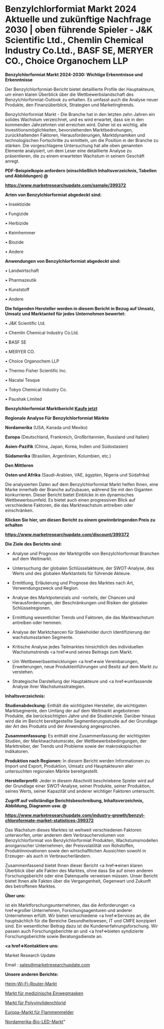 # Benzylchlorformiat Markt 2024 Aktuelle und zukünftige Nachfrage 2030 | oben führende Spieler - J&K Scientific Ltd., Chemlin Chemical Industry Co.Ltd., BASF SE, MERYER CO., Choice Organochem LLP

<strong>Benzylchlorformiat Markt 2024-2030: Wichtige Erkenntnisse und Erkenntnisse</strong>

Der Benzylchlorformiat-Bericht bietet detaillierte Profile der Hauptakteure, um einen klaren Überblick über die Wettbewerbslandschaft des Benzylchlorformiat-Outlook zu erhalten. Es umfasst auch die Analyse neuer Produkte, den Finanzüberblick, Strategien und Marketingtrends.

Benzylchlorformiat Markt - Die Branche hat in den letzten zehn Jahren ein solides Wachstum verzeichnet, und es wird erwartet, dass sie in den kommenden Jahrzehnten viel erreichen wird. Daher ist es wichtig, alle Investitionsmöglichkeiten, bevorstehenden Marktbedrohungen, zurückhaltenden Faktoren, Herausforderungen, Marktdynamiken und technologischen Fortschritte zu ermitteln, um die Position in der Branche zu stärken. Die vorgeschlagene Untersuchung hat alle oben genannten Elemente analysiert, um dem Leser eine detaillierte Analyse zu präsentieren, die zu einem erwarteten Wachstum in seinem Geschäft anregt.



<strong><b>PDF-Beispielkopie anfordern (einschließlich Inhaltsverzeichnis, Tabellen und Abbildungen) @ </b></strong>

<strong><a href=https://www.marketresearchupdate.com/sample/399372>

<strong>https://www.marketresearchupdate.com/sample/399372</u></a></strong></strong>



<strong>Arten von Benzylchlorformiat abgedeckt sind:</strong>

• Insektizide

• Fungizide

• Herbizide

• Keimhemmer

• Biozide

• Andere



<strong>Anwendungen von Benzylchlorformiat abgedeckt sind:</strong>

• Landwirtschaft

• Pharmazeutik

• Kunststoff

• Andere



<strong>Die folgenden Hersteller werden in diesem Bericht in Bezug auf Umsatz, Umsatz und Marktanteil für jedes Unternehmen bewertet:</strong>

• J&K Scientific Ltd.

• Chemlin Chemical Industry Co.Ltd.

• BASF SE

• MERYER CO.

• Choice Organochem LLP

• Thermo Fisher Scientific Inc.

• Nacalai Tesque

• Tokyo Chemical Industry Co.

• Paushak Limited



<strong>Benzylchlorformiat Marktbericht <a href=https://www.marketresearchupdate.com/buynow/399372>Kaufe jetzt</a></strong>



<strong>Regionale Analyse Für Benzylchlorformiat Märkte</strong>



<strong>Nordamerika</strong> (USA, Kanada und Mexiko)



<strong>Europa</strong> (Deutschland, Frankreich, Großbritannien, Russland und Italien)



<strong>Asien-Pazifik</strong> (China, Japan, Korea, Indien und Südostasien)



<strong>Südamerika</strong> (Brasilien, Argentinien, Kolumbien, etc.)



<strong>Den Mittleren</strong> 

<strong>Osten und Afrika</strong> (Saudi-Arabien, VAE, ägypten, Nigeria und Südafrika)

Die analysierten Daten auf dem Benzylchlorformiat Markt helfen Ihnen, eine Marke innerhalb der Branche aufzubauen, während Sie mit den Giganten konkurrieren. Dieser Bericht bietet Einblicke in ein dynamisches Wettbewerbsumfeld. Es bietet auch einen progressiven Blick auf verschiedene Faktoren, die das Marktwachstum antreiben oder einschränken.



<strong>Klicken Sie hier, um diesen Bericht zu einem gewinnbringenden Preis zu erhalten
</strong>

<strong><a href=https://www.marketresearchupdate.com/discount/399372>https://www.marketresearchupdate.com/discount/399372</b></u></strong></a>



<strong>Die Ziele des Berichts sind:</strong>

- Analyse und Prognose der Marktgröße von Benzylchlorformiat Branchen auf dem Weltmarkt.

- Untersuchung der globalen Schlüsselakteure, der SWOT-Analyse, des Werts und des globalen Marktanteils für führende Akteure.

- Ermittlung, Erläuterung und Prognose des Marktes nach Art, Verwendungszweck und Region.

- Analyse des Marktpotenzials und -vorteils, der Chancen und Herausforderungen, der Beschränkungen und Risiken der globalen Schlüsselregionen.

- Ermittlung wesentlicher Trends und Faktoren, die das Marktwachstum antreiben oder hemmen.

- Analyse der Marktchancen für Stakeholder durch Identifizierung der wachstumsstarken Segmente.

- Kritische Analyse jedes Teilmarktes hinsichtlich des individuellen Wachstumstrends <a href=>und</a> seines Beitrags zum Markt.

- Um Wettbewerbsentwicklungen <a href=>wie</a> Vereinbarungen, Erweiterungen, neue Produkteinführungen und Besitz auf dem Markt zu verstehen.

- Strategische Darstellung der Hauptakteure und <a href=>umfas</a>sende Analyse ihrer Wachstumsstrategien.



<strong>Inhaltsverzeichnis:</strong>



<strong>Studienabdeckung:</strong> Enthält die wichtigsten Hersteller, die wichtigsten Marktsegmente, den Umfang der auf dem Weltmarkt angebotenen Produkte, die berücksichtigten Jahre und die Studienziele. Darüber hinaus wird die im Bericht bereitgestellte Segmentierungsstudie auf der Grundlage der Art des Produkts und der Anwendung angesprochen.



<strong>Zusammenfassung:</strong> Es enthält eine Zusammenfassung der wichtigsten Studien, der Marktwachstumsrate, der Wettbewerbsbedingungen, der Markttreiber, der Trends und Probleme sowie der makroskopischen Indikatoren.



<strong>Produktion nach Regionen:</strong> In diesem Bericht werden Informationen zu Import und Export, Produktion, Umsatz und Hauptakteuren aller untersuchten regionalen Märkte bereitgestellt.



<strong>Herstellerprofil:</strong> Jeder in diesem Abschnitt beschriebene Spieler wird auf der Grundlage einer SWOT-Analyse, seiner Produkte, seiner Produktion, seines Werts, seiner Kapazität und anderer wichtiger Faktoren untersucht.



<strong><b>Zugriff auf vollständige Berichtsbeschreibung, Inhaltsverzeichnis, Abbildung, Diagramm usw. @ </b></strong>

<strong><a href=https://www.marketresearchupdate.com/industry-growth/benzyl-chloroformate-market-statistices-399372>https://www.marketresearchupdate.com/industry-growth/benzyl-chloroformate-market-statistices-399372</a></strong>

Das Wachstum dieses Marktes ist weltweit verschiedenen Faktoren unterworfen, unter anderem dem Verbrauchervolumen von Benzylchlorformiat von Benzylchlorformiat Produkten, Wachstumsmodellen anorganischer Unternehmen, der Preisvolatilität von Rohstoffen, Produktinnovationen sowie den wirtschaftlichen Aussichten sowohl in Erzeuger- als auch in Verbraucherländern.

Zusammenfassend bietet Ihnen dieser Bericht <a href=>einen</a> klaren Überblick über alle Fakten des Marktes, ohne dass Sie auf einen anderen Forschungsbericht oder eine Datenquelle verweisen müssen. Unser Bericht bietet Ihnen alle Fakten über die Vergangenheit, Gegenwart und Zukunft des betroffenen Marktes.



<strong>Über uns:</strong>

 ist ein Marktforschungsunternehmen, das die Anforderungen <a href=>großer</a> Unternehmen, Forschungsagenturen und anderer Unternehmen erfüllt. Wir bieten verschiedene <a href=>Services</a> an, die hauptsächlich für die Bereiche Gesundheitswesen, IT und CMFE konzipiert sind. Ein wesentlicher Beitrag dazu ist die Kundenerfahrungsforschung. Wir passen auch Forschungsberichte an und <a href=>bieten</a> syndizierte Forschungsberichte sowie Beratungsdienste an.



<strong><a href=>Kontaktiere uns:</a></strong>

Market Research Update

Email : sales@marketresearchupdate.com



<strong>Unsere anderen Berichte:</strong>

<a href=https://www.linkedin.com/pulse/home-wi-fi-router-market-latest-report-outstanding>Heim-Wi-Fi-Router-Markt</a>

<a href=https://www.linkedin.com/pulse/disposable-medical-masks-market-outlooks-2023>Markt für medizinische Einwegmasken</a>

<a href=https://www.linkedin.com/pulse/polyvinylidene-chloride-market-size-emerging>Markt für Polyvinylidenchlorid</a>

<a href=https://www.linkedin.com/pulse/europe-flame-detectors-market-upcoming>Europa-Markt für Flammenmelder</a>

<a href=https://www.linkedin.com/pulse/north-america-organic-led-market-2023-demand>Nordamerika-Bio-LED-Markt</a>"
